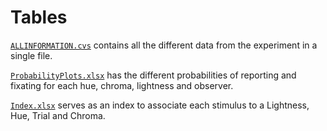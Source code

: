 # Tables

[`ALLINFORMATION.cvs`] contains all the different data from the experiment in a single file.

[`ProbabilityPlots.xlsx`] has the different probabilities of reporting and fixating for each hue, chroma, lightness and observer.

[`Index.xlsx`] serves as an index to associate each stimulus to a Lightness, Hue, Trial and Chroma.

[`ALLINFORMATION.cvs`]: (../Tables/ALLINFOTABLE.csv)
[`ProbabilityPlots.xlsx`]: (../Tables/ProbablityPlots.xlsx)
[`Index.xlsx`]: (../Tables/Index.xlsx)
